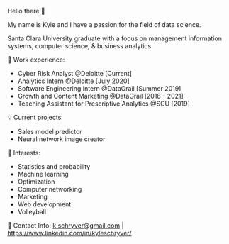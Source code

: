 Hello there 🌊

My name is Kyle and I have a passion for the field of data science.

Santa Clara University graduate with a focus on management information systems, computer science, & business analytics.

👔 Work experience:

* Cyber Risk Analyst @Deloitte [Current]
* Analytics Intern @Deloitte [July 2020]
* Software Engineering Intern @DataGrail [Summer 2019]
* Growth and Content Marketing @DataGrail [2018 - 2021]
* Teaching Assistant for Prescriptive Analytics @SCU [2019]

💡 Current projects:
* Sales model predictor
* Neural network image creator

🌴 Interests:

* Statistics and probability
* Machine learning
* Optimization
* Computer networking
* Marketing
* Web development
* Volleyball

📇 Contact Info: k.schryver@gmail.com | https://www.linkedin.com/in/kyleschryver/
